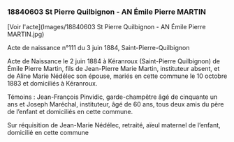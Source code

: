 ### 18840603 St Pierre Quilbignon - AN Émile Pierre MARTIN

[Voir l'acte](Images/18840603 St Pierre Quilbignon - AN Émile Pierre MARTIN.jpg)

Acte de naissance n°111 du 3 juin 1884, Saint-Pierre-Quilbignon

Acte de Naissance le 2 juin 1884 à Kéranroux (Saint-Pierre Quilbignon) de Émile Pierre Martin, fils de Jean-Pierre Marie Martin, instituteur absent, et de Aline Marie Nédélec son épouse, mariés en cette commune le 10 octobre 1883 et domiciliés à Kéranroux.

Témoins : Jean-François Pinvidic, garde-champêtre âgé de cinquante un ans et Joseph Maréchal, instituteur, âgé de 60 ans, tous deux amis du père de l’enfant et domiciliés en cette commune.

Sur réquisition de Jean-Marie Nédélec, retraité, aïeul maternel de l’enfant, domicilié en cette commune